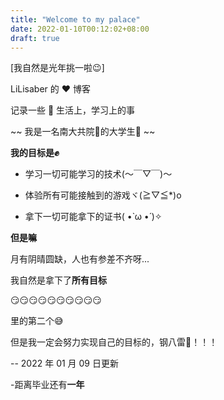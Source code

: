 ```yaml
---
title: "Welcome to my palace"
date: 2022-01-10T00:12:02+08:00
draft: true
---
```


[我自然是光年挑一啦😉]

LiLisaber 的 ❤️ 博客

记录一些 🌈 生活上，学习上的事

~~ 我是一名南大共院🏫的大学生🤪 ~~

**我的目标是✊**

-  学习一切可能学习的技术(～￣▽￣)～ 

-  体验所有可能接触到的游戏ヾ(≧▽≦*)o 

-  拿下一切可能拿下的证书( •̀ ω •́ )✧ 

**但是嘛**

月有阴晴圆缺，人也有参差不齐呀...

我自然是拿下了**所有目标**

😏😏😏😏😏😏😏😏😏😏

里的第二个😅

但是我一定会努力实现自己的目标的，钢八雷👊！！！



-- 2022 年 01 月 09 日更新

-距离毕业还有**一年**

